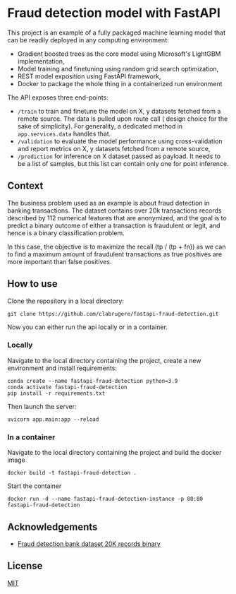 # Fraud detection model with FastAPI

This project is an example of a fully packaged machine learning model that can be readily deployed in any computing
environment:

- Gradient boosted trees as the core model using Microsoft's LightGBM implementation,
- Model training and finetuning using random grid search optimization,
- REST model exposition using FastAPI framework,
- Docker to package the whole thing in a containerized run environment

The API exposes three end-points:

- `/train` to train and finetune the model on X, y datasets fetched from a remote source. The data is pulled upon route
  call (
  design choice for the sake of simplicity). For generality, a dedicated method in `app.services.data` handles that.
- `/validation` to evaluate the model performance using cross-validation and report metrics on X, y datasets fetched
  from a remote source,
- `/prediction` for inference on X dataset passed as payload. It needs to be a list of samples, but this list can
  contain only one for point inference.

## Context

The business problem used as an example is about fraud detection in banking transactions. The dataset contains over 20k 
transactions records described by 112 numerical features that are anonymized, and the goal is to predict a binary outcome
of either a transaction is fraudulent or legit, and hence is a binary classification problem.

In this case, the objective is to maximize the recall (tp / (tp + fn)) as we can to find a maximum amount of fraudulent 
transactions as true positives are more important than false positives.

## How to use

Clone the repository in a local directory:

```
git clone https://github.com/clabrugere/fastapi-fraud-detection.git
```

Now you can either run the api locally or in a container.

### Locally

Navigate to the local directory containing the project, create a new environment and install requirements:

```
conda create --name fastapi-fraud-detection python=3.9
conda activate fastapi-fraud-detection
pip install -r requirements.txt
```

Then launch the server:

```
uvicorn app.main:app --reload
```

### In a container

Navigate to the local directory containing the project and build the docker image

```
docker build -t fastapi-fraud-detection .
```

Start the container

```
docker run -d --name fastapi-fraud-detection-instance -p 80:80 fastapi-fraud-detection
```

## Acknowledgements

- [Fraud detection bank dataset 20K records binary ](https://www.kaggle.com/volodymyrgavrysh/fraud-detection-bank-dataset-20k-records-binary)

## License

[MIT](LICENSE)

